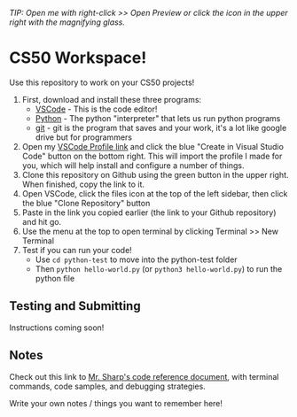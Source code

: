*TIP: Open me with right-click >> Open Preview or click the icon in the upper right with the magnifying glass.*

# CS50 Workspace!

Use this repository to work on your CS50 projects!

1. First, download and install these three programs:
    * [VSCode](https://code.visualstudio.com/download) - This is the code editor!
    * [Python](https://www.python.org/downloads/macos/) - The python "interpreter" that lets us run python programs
    * [git](https://sourceforge.net/projects/git-osx-installer/) - git is the program that saves and your work, it's a lot like google drive but for programmers
2. Open my [VSCode Profile link](https://vscode.dev/editor/profile/github/f243a61bd1b32fec27547e1ab25e24cb) and click the blue "Create in Visual Studio Code" button on the bottom right. This will import the profile I made for you, which will help install and configure a number of things.
3. Clone this repository on Github using the green button in the upper right. When finished, copy the link to it.
4. Open VSCode, click the files icon at the top of the left sidebar, then click the blue "Clone Repository" button
5. Paste in the link you copied earlier (the link to your Github repository) and hit go.
6. Use the menu at the top to open terminal by clicking Terminal >> New Terminal
7. Test if you can run your code!
    * Use `cd python-test` to move into the python-test folder
    * Then `python hello-world.py` (or `python3 hello-world.py`) to run the python file

## Testing and Submitting

Instructions coming soon!

## Notes

Check out this link to [Mr. Sharp's code reference document](https://github.com/mrsharp-milken/AP-CS-Principles/blob/main/README.md), with terminal commands, code samples, and debugging strategies.

Write your own notes / things you want to remember here!
